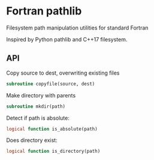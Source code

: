 # Fortran pathlib

Filesystem path manipulation utilities for standard Fortran

Inspired by Python pathlib and C++17 filesystem.


## API

Copy source to dest, overwriting existing files

```fortran
subroutine copyfile(source, dest)
```

Make directory with parents

```fortran
subroutine mkdir(path)
```

Detect if path is absolute:

```fortran
logical function is_absolute(path)
```

Does directory exist:

```fortran
logical function is_directory(path)
```
